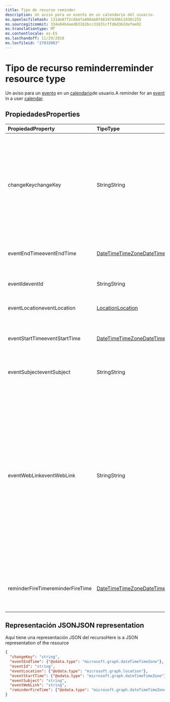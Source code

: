 ```yaml
---
title: Tipo de recurso reminder
description: Un aviso para un evento en un calendario del usuario.
ms.openlocfilehash: 131de8772c6b4fa400ab0f48197430611030c255
ms.sourcegitcommit: 334e84b4aed63162bcc31831cffd6d363dafee02
ms.translationtype: MT
ms.contentlocale: es-ES
ms.lasthandoff: 11/29/2018
ms.locfileid: "27032083"
---
```

# <a name="reminder-resource-type"></a><span data-ttu-id="90a11-103">Tipo de recurso reminder</span><span class="sxs-lookup"><span data-stu-id="90a11-103">reminder resource type</span></span>

<span data-ttu-id="90a11-104">Un aviso para un [evento](event.md) en un [calendario](calendar.md)de usuario.</span><span class="sxs-lookup"><span data-stu-id="90a11-104">A reminder for an [event](event.md) in a user [calendar](calendar.md).</span></span>

## <a name="properties"></a><span data-ttu-id="90a11-105">Propiedades</span><span class="sxs-lookup"><span data-stu-id="90a11-105">Properties</span></span>
| <span data-ttu-id="90a11-106">Propiedad</span><span class="sxs-lookup"><span data-stu-id="90a11-106">Property</span></span>     | <span data-ttu-id="90a11-107">Tipo</span><span class="sxs-lookup"><span data-stu-id="90a11-107">Type</span></span>   |<span data-ttu-id="90a11-108">Descripción</span><span class="sxs-lookup"><span data-stu-id="90a11-108">Description</span></span>|
|:---------------|:--------|:----------|
|<span data-ttu-id="90a11-109">changeKey</span><span class="sxs-lookup"><span data-stu-id="90a11-109">changeKey</span></span>|<span data-ttu-id="90a11-110">String</span><span class="sxs-lookup"><span data-stu-id="90a11-110">String</span></span>|<span data-ttu-id="90a11-p101">Identifica la versión del aviso. Cada vez que cambia el aviso, cambia también **changeKey**. Permite que Exchange aplique los cambios a la versión correcta del objeto.</span><span class="sxs-lookup"><span data-stu-id="90a11-p101">Identifies the version of the reminder. Every time the reminder is changed, **changeKey** changes as well. This allows Exchange to apply changes to the correct version of the object.</span></span>|
|<span data-ttu-id="90a11-114">eventEndTime</span><span class="sxs-lookup"><span data-stu-id="90a11-114">eventEndTime</span></span>|[<span data-ttu-id="90a11-115">DateTimeTimeZone</span><span class="sxs-lookup"><span data-stu-id="90a11-115">DateTimeTimeZone</span></span>](datetimetimezone.md)|<span data-ttu-id="90a11-116">Fecha, hora y zona horaria en que finaliza el evento.</span><span class="sxs-lookup"><span data-stu-id="90a11-116">The date, time and time zone that the event ends.</span></span>|
|<span data-ttu-id="90a11-117">eventId</span><span class="sxs-lookup"><span data-stu-id="90a11-117">eventId</span></span>|<span data-ttu-id="90a11-118">String</span><span class="sxs-lookup"><span data-stu-id="90a11-118">String</span></span>|<span data-ttu-id="90a11-p102">Identificador único del evento. Solo lectura.</span><span class="sxs-lookup"><span data-stu-id="90a11-p102">The unique ID of the event. Read only.</span></span>|
|<span data-ttu-id="90a11-121">eventLocation</span><span class="sxs-lookup"><span data-stu-id="90a11-121">eventLocation</span></span>|[<span data-ttu-id="90a11-122">Location</span><span class="sxs-lookup"><span data-stu-id="90a11-122">Location</span></span>](location.md)|<span data-ttu-id="90a11-123">Ubicación del evento.</span><span class="sxs-lookup"><span data-stu-id="90a11-123">The location of the event.</span></span>|
|<span data-ttu-id="90a11-124">eventStartTime</span><span class="sxs-lookup"><span data-stu-id="90a11-124">eventStartTime</span></span>|[<span data-ttu-id="90a11-125">DateTimeTimeZone</span><span class="sxs-lookup"><span data-stu-id="90a11-125">DateTimeTimeZone</span></span>](datetimetimezone.md)|<span data-ttu-id="90a11-126">Fecha, hora y zona horaria en que comienza el evento.</span><span class="sxs-lookup"><span data-stu-id="90a11-126">The date, time, and time zone that the event starts.</span></span>|
|<span data-ttu-id="90a11-127">eventSubject</span><span class="sxs-lookup"><span data-stu-id="90a11-127">eventSubject</span></span>|<span data-ttu-id="90a11-128">String</span><span class="sxs-lookup"><span data-stu-id="90a11-128">String</span></span>|<span data-ttu-id="90a11-129">Texto de la línea de asunto del evento.</span><span class="sxs-lookup"><span data-stu-id="90a11-129">The text of the event's subject line.</span></span>|
|<span data-ttu-id="90a11-130">eventWebLink</span><span class="sxs-lookup"><span data-stu-id="90a11-130">eventWebLink</span></span>|<span data-ttu-id="90a11-131">String</span><span class="sxs-lookup"><span data-stu-id="90a11-131">String</span></span>|<span data-ttu-id="90a11-132">Dirección URL para abrir el evento en Outlook en la web.</span><span class="sxs-lookup"><span data-stu-id="90a11-132">The URL to open the event in Outlook on the web.</span></span><br/><br/><span data-ttu-id="90a11-p103">El evento se abrirá en el navegador si está conectado a su buzón mediante Outlook en la web. Se le pedirá que inicie sesión si no la ha iniciado ya en el navegador.</span><span class="sxs-lookup"><span data-stu-id="90a11-p103">The event will open in the browser if you are logged in to your mailbox via Outlook on the web. You will be prompted to login if you are not already logged in with the browser.</span></span><br/><br/><span data-ttu-id="90a11-135">Se puede acceder a esta dirección URL desde un iFrame.</span><span class="sxs-lookup"><span data-stu-id="90a11-135">This URL can be accessed from within an iFrame.</span></span>|
|<span data-ttu-id="90a11-136">reminderFireTime</span><span class="sxs-lookup"><span data-stu-id="90a11-136">reminderFireTime</span></span>|[<span data-ttu-id="90a11-137">DateTimeTimeZone</span><span class="sxs-lookup"><span data-stu-id="90a11-137">DateTimeTimeZone</span></span>](datetimetimezone.md)|<span data-ttu-id="90a11-138">Fecha, hora y zona horaria en que se establece que se produzca el aviso.</span><span class="sxs-lookup"><span data-stu-id="90a11-138">The date, time, and time zone that the reminder is set to occur.</span></span>|

## <a name="json-representation"></a><span data-ttu-id="90a11-139">Representación JSON</span><span class="sxs-lookup"><span data-stu-id="90a11-139">JSON representation</span></span>

<span data-ttu-id="90a11-140">Aquí tiene una representación JSON del recurso</span><span class="sxs-lookup"><span data-stu-id="90a11-140">Here is a JSON representation of the resource</span></span>

<!-- {
  "blockType": "resource",
  "optionalProperties": [

  ],
  "@odata.type": "microsoft.graph.reminder"
}-->

```json
{
  "changeKey": "string",
  "eventEndTime": {"@odata.type": "microsoft.graph.dateTimeTimeZone"},
  "eventId": "string",
  "eventLocation": {"@odata.type": "microsoft.graph.location"},
  "eventStartTime": {"@odata.type": "microsoft.graph.dateTimeTimeZone"},
  "eventSubject": "string",
  "eventWebLink": "string",
  "reminderFireTime": {"@odata.type": "microsoft.graph.dateTimeTimeZone"}
}

```

<!-- uuid: 8fcb5dbc-d5aa-4681-8e31-b001d5168d79
2015-10-25 14:57:30 UTC -->
<!-- {
  "type": "#page.annotation",
  "description": "reminder resource",
  "keywords": "",
  "section": "documentation",
  "tocPath": ""
}-->